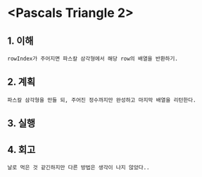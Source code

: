 # <Pascals Triangle 2>

## 1. 이해

    rowIndex가 주어지면 파스칼 삼각형에서 해당 row의 배열을 반환하기.

## 2. 계획

    파스칼 삼각형을 만들 되, 주어진 정수까지만 완성하고 마지막 배열을 리턴한다.

## 3. 실행

## 4. 회고 

    날로 먹은 것 같긴하지만 다른 방법은 생각이 나지 않았다..
